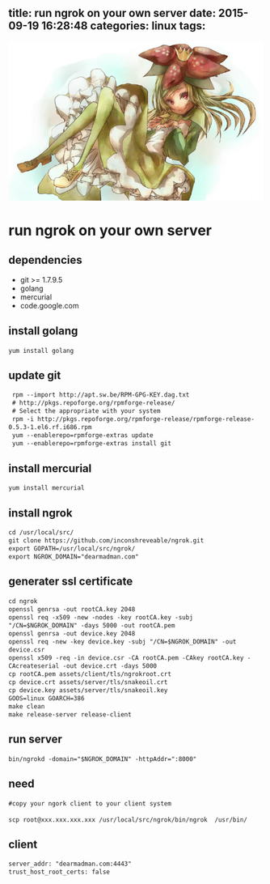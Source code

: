 title: run ngrok on your own server
date: 2015-09-19 16:28:48
categories: linux
tags:
---

![](/images/s19.jpg)

# run ngrok on your own server

## dependencies
* git >= 1.7.9.5
* golang
* mercurial
* code.google.com
## install golang

```
yum install golang
```

## update git 

```
 rpm --import http://apt.sw.be/RPM-GPG-KEY.dag.txt  
 # http://pkgs.repoforge.org/rpmforge-release/ 
 # Select the appropriate with your system
 rpm -i http://pkgs.repoforge.org/rpmforge-release/rpmforge-release-0.5.3-1.el6.rf.i686.rpm  
 yum --enablerepo=rpmforge-extras update  
 yum --enablerepo=rpmforge-extras install git

```

## install mercurial
```
yum install mercurial

```
## install ngrok
```
cd /usr/local/src/
git clone https://github.com/inconshreveable/ngrok.git
export GOPATH=/usr/local/src/ngrok/
export NGROK_DOMAIN="dearmadman.com"
```
## generater ssl certificate
```
cd ngrok
openssl genrsa -out rootCA.key 2048
openssl req -x509 -new -nodes -key rootCA.key -subj "/CN=$NGROK_DOMAIN" -days 5000 -out rootCA.pem
openssl genrsa -out device.key 2048
openssl req -new -key device.key -subj "/CN=$NGROK_DOMAIN" -out device.csr
openssl x509 -req -in device.csr -CA rootCA.pem -CAkey rootCA.key -CAcreateserial -out device.crt -days 5000
cp rootCA.pem assets/client/tls/ngrokroot.crt
cp device.crt assets/server/tls/snakeoil.crt 
cp device.key assets/server/tls/snakeoil.key
GOOS=linux GOARCH=386
make clean
make release-server release-client
```

## run server
```
bin/ngrokd -domain="$NGROK_DOMAIN" -httpAddr=":8000"
```
## need 
```
#copy your ngork client to your client system

scp root@xxx.xxx.xxx.xxx /usr/local/src/ngrok/bin/ngrok  /usr/bin/

```

## client 
```
server_addr: "dearmadman.com:4443"
trust_host_root_certs: false

```